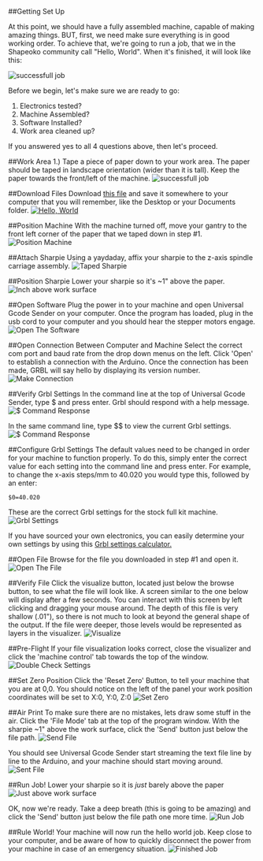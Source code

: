 ##Getting Set Up

At this point, we should have a fully assembled machine, capable of making amazing things. BUT, first, we need make sure everything is in good working order.  To achieve that, we're going to run a job, that we in the Shapeoko community call "Hello, World". When it's finished, it will look like this:

![successfull job](http://placehold.it/800x400&text=image+of+successfull+job)

Before we begin, let's make sure we are ready to go:

1. Electronics tested?
2. Machine Assembled?
3. Software Installed?
4. Work area cleaned up?


If you answered yes to all 4 questions above, then let's proceed.

##Work Area
1.) Tape a piece of paper down to your work area. The paper should be taped in landscape orientation (wider than it is tall). Keep the paper towards the front/left of the machine.
![successfull job](http://placehold.it/800x400&text=image+of+paper+taped+to+work+area)


##Download Files
Download [this file]("helloworld2.nc") and save it somewhere to your computer that you will remember, like the Desktop or your Documents folder.
[![Hello, World](helloworld/file.png)]("helloworld2.nc")


##Position Machine
With the machine turned off, move your gantry to the front left corner of the paper that we taped down in step \#1.
![Position Machine](http://placehold.it/800x400&text=image+of+machine+at+home)


##Attach Sharpie
Using a yaydaday, affix your sharpie to the z-axis spindle carriage assembly.
![Taped Sharpie](http://placehold.it/800x400&text=image+of+taped+sharpie+to+z+gantry)


##Position Sharpie
Lower your sharpie so it's ~1" above the paper.
![Inch above work surface](http://placehold.it/800x400&text=image+of+sharpie+almost+touching+paper)


##Open Software
Plug the power in to your machine and open Universal Gcode Sender on your computer. Once the program has loaded, plug in the usb cord to your computer and you should hear the stepper motors engage.
![Open The Software](helloworld/ugs1.png)


##Open Connection Between Computer and Machine
Select the correct com port and baud rate from the drop down menus on the left.  Click 'Open' to establish a connection with the Arduino.  Once the connection has been made, GRBL will say hello by displaying its version number.
![Make Connection](http://placehold.it/800x400&text=image+of+open+connection+with+GRBL+version+displayed)


##Verify Grbl Settings
In the command line at the top of Universal Gcode Sender, type $ and press enter.  Grbl should respond with a help message.
![$ Command Response](http://placehold.it/800x400&text=screenshot+of+$+command+response)

In the same command line, type $$ to view the current Grbl settings.
![$ Command Response](http://placehold.it/800x400&text=screenshot+of+$$+command+response)


##Configure Grbl Settings
The default values need to be changed in order for your machine to function properly.  To do this, simply enter the correct value for each setting into the command line and press enter.  For example, to change the x-axis steps/mm to 40.020 you would type this, followed by an enter:
```
$0=40.020
```

These are the correct Grbl settings for the stock full kit machine.
![Grbl Settings](http://placehold.it/800x400&text=screenshot+of+correct+grbl+settings)

If you have sourced your own electronics, you can easily determine your own settings by using this [Grbl settings calculator.](http://homepage.ntlworld.com/r.j.noble/ShapeOko/grblcalc/)


##Open File
Browse for the file you downloaded in step #1 and open it.
![Open The File](helloworld/ugs2.png)


##Verify File
Click the visualize button, located just below the browse button, to see what the file will look like. A screen similar to the one below will display after a few seconds. You can interact with this screen by left clicking and dragging your mouse around. The depth of this file is very shallow (.01"), so there is not much to look at beyond the general shape of the output. If the file were deeper, those levels would be represented as layers in the visualizer.
![Visualize](helloworld/ugs_visualize.png)


##Pre-Flight
If your file visualization looks correct, close the visualizer and click the 'machine control' tab towards the top of the window.
![Double Check Settings](helloworld/ugs3.png)


##Set Zero Position
Click the 'Reset Zero' Button, to tell your machine that you are at 0,0. You should notice on the left of the panel your work position coordinates will be set to X:0, Y:0, Z:0
![Set Zero](helloworld/ugs4.png)


##Air Print
To make sure there are no mistakes, lets draw some stuff in the air.  Click the 'File Mode' tab at the top of the program window. With the sharpie ~1" above the work surface, click the 'Send' button just below the file path.
![Send File](http://placehold.it/800x400&text=image+of+sending+file)

You should see Universal Gcode Sender start streaming the text file line by line to the Arduino, and your machine should start moving around.
![Sent File](http://placehold.it/800x400&text=image+of+streaming+gcode)


##Run Job!
Lower your sharpie so it is <i>just</i> barely above the paper
![Just above work surface](http://placehold.it/800x400&text=image+of+sharpie+almost+touching+paper)

OK, now we're ready. Take a deep breath (this is going to be amazing) and click the 'Send' button just below the file path one more time.
![Run Job](helloworld/ugs5.png)


##Rule World!
Your machine will now run the hello world job. Keep close to your computer, and be aware of how to quickly disconnect the power from your machine in case of an emergency situation.
![Finished Job](http://placehold.it/800x400&text=result)

